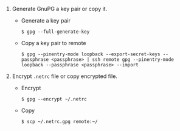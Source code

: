 1. Generate GnuPG a key pair or copy it.
   - Generate a key pair
     ```console
     $ gpg --full-generate-key
     ```

   - Copy a key pair to remote
     ```console
     $ gpg --pinentry-mode loopback --export-secret-keys --passphrase <passphrase> | ssh remote gpg --pinentry-mode loopback --passphrase <passphrase> --import
     ```

2. Encrypt `.netrc` file or copy encrypted file.
   - Encrypt
     ```console
     $ gpg --encrypt ~/.netrc
     ```

   - Copy
     ```console
     $ scp ~/.netrc.gpg remote:~/
     ```
